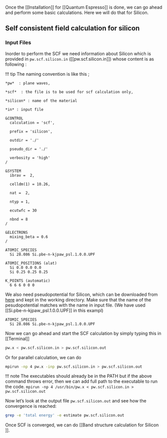 Once the [[Installation]] for [[Quantum Espresso]] is done, we can go ahead and perform some basic calculations. Here we will do that for Silicon. 

## Self consistent field calculation for silicon
### Input Files 
Inorder to perform the SCF we need information about Silicon which is provided in `pw.scf.silicon.in` ([[pw.scf.silicon.in]]) whose content is as following :

!!! tip 
	The naming convention is like this ; 
	
	*pw*  : plane waves, 
	
	*scf*  : the file is to be used for scf calculation only,
	 
	*silicon* : name of the material
	
	*in* : input file 

```text
&CONTROL
  calculation = 'scf',

  prefix = 'silicon',

  outdir = './'

  pseudo_dir = './'

  verbosity = 'high'
/

&SYSTEM
  ibrav =  2,

  celldm(1) = 10.26,

  nat =  2,

  ntyp = 1,

  ecutwfc = 30

  nbnd = 8
/

&ELECTRONS
  mixing_beta = 0.6
/

ATOMIC_SPECIES
  Si 28.086 Si.pbe-n-kjpaw_psl.1.0.0.UPF

ATOMIC_POSITIONS (alat)
  Si 0.0 0.0 0.0
  Si 0.25 0.25 0.25

K_POINTS (automatic)
  6 6 6 0 0 0
```

We also need pseudopotential for Silicon, which can be downloaded from [here](http://pseudopotentials.quantum-espresso.org/legacy_tables) and kept in the working directory. Make sure that the name of the pesudopotential matches with the name in input file. (We have used [[Si.pbe-n-kjpaw_psl.1.0.0.UPF]] in this exampl)
```text
ATOMIC_SPECIES
  Si 28.086 Si.pbe-n-kjpaw_psl.1.0.0.UPF
```

Now we can go ahead and start the SCF calculation by simply typing this in [[Terminal]]
```bash 
pw.x < pw.scf.silicon.in > pw.scf.silicon.out
```

Or for parallel calculation, we can do 
```bash
mpirun -np 4 pw.x -inp pw.scf.silicon.in > pw.scf.silicon.out
```

!!! note 
	The executables should already be in the PATH but if the above command throws error, then we can add full path to the executable to run the code.
	`mpirun -np 4 /usr/bin/pw.x < pw.scf.silicon.in > pw.scf.silicon.out`

Now let’s look at the output file `pw.scf.silicon.out` and see how the convergence is reached:
```bash
grep -e 'total energy' -e estimate pw.scf.silicon.out
```

Once SCF is converged, we can do [[Band structure calculation for Silicon ]]. 